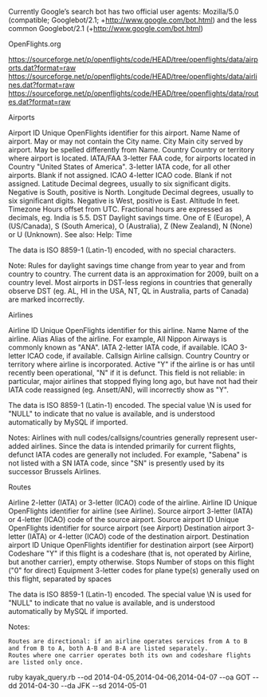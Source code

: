 Currently Google’s search bot has two official user agents: Mozilla/5.0 (compatible; Googlebot/2.1; +http://www.google.com/bot.html) and the less common Googlebot/2.1 (+http://www.google.com/bot.html)

OpenFlights.org

https://sourceforge.net/p/openflights/code/HEAD/tree/openflights/data/airports.dat?format=raw
https://sourceforge.net/p/openflights/code/HEAD/tree/openflights/data/airlines.dat?format=raw
https://sourceforge.net/p/openflights/code/HEAD/tree/openflights/data/routes.dat?format=raw

Airports

Airport ID Unique OpenFlights identifier for this airport.
Name Name of airport. May or may not contain the City name.
City Main city served by airport. May be spelled differently from Name.
Country Country or territory where airport is located.
IATA/FAA 3-letter FAA code, for airports located in Country "United States of America".
3-letter IATA code, for all other airports.
Blank if not assigned.
ICAO  4-letter ICAO code.
Blank if not assigned.
Latitude Decimal degrees, usually to six significant digits. Negative is South, positive is North.
Longitude  Decimal degrees, usually to six significant digits. Negative is West, positive is East.
Altitude In feet.
Timezone Hours offset from UTC. Fractional hours are expressed as decimals, eg. India is 5.5.
DST Daylight savings time. One of E (Europe), A (US/Canada), S (South America), O (Australia), Z (New Zealand), N (None) or U (Unknown). See also: Help: Time

The data is ISO 8859-1 (Latin-1) encoded, with no special characters.

Note: Rules for daylight savings time change from year to year and from country to country. The current data is an approximation for 2009, built on a country level. Most airports in DST-less regions in countries that generally observe DST (eg. AL, HI in the USA, NT, QL in Australia, parts of Canada) are marked incorrectly.

Airlines

Airline ID Unique OpenFlights identifier for this airline.
Name Name of the airline.
Alias Alias of the airline. For example, All Nippon Airways is commonly known as "ANA".
IATA 2-letter IATA code, if available.
ICAO 3-letter ICAO code, if available.
Callsign Airline callsign.
Country Country or territory where airline is incorporated.
Active "Y" if the airline is or has until recently been operational, "N" if it is defunct. This field is not reliable: in particular, major airlines that stopped flying long ago, but have not had their IATA code reassigned (eg. Ansett/AN), will incorrectly show as "Y".

The data is ISO 8859-1 (Latin-1) encoded. The special value \N is used for "NULL" to indicate that no value is available, and is understood automatically by MySQL if imported.

Notes: Airlines with null codes/callsigns/countries generally represent user-added airlines. Since the data is intended primarily for current flights, defunct IATA codes are generally not included. For example, "Sabena" is not listed with a SN IATA code, since "SN" is presently used by its successor Brussels Airlines.

Routes

Airline 2-letter (IATA) or 3-letter (ICAO) code of the airline.
Airline ID Unique OpenFlights identifier for airline (see Airline).
Source airport 3-letter (IATA) or 4-letter (ICAO) code of the source airport.
Source airport ID Unique OpenFlights identifier for source airport (see Airport)
Destination airport 3-letter (IATA) or 4-letter (ICAO) code of the destination airport.
Destination airport ID  Unique OpenFlights identifier for destination airport (see Airport)
Codeshare "Y" if this flight is a codeshare (that is, not operated by Airline, but another carrier), empty otherwise.
Stops Number of stops on this flight ("0" for direct)
Equipment 3-letter codes for plane type(s) generally used on this flight, separated by spaces

The data is ISO 8859-1 (Latin-1) encoded. The special value \N is used for "NULL" to indicate that no value is available, and is understood automatically by MySQL if imported.

Notes:

    Routes are directional: if an airline operates services from A to B and from B to A, both A-B and B-A are listed separately.
    Routes where one carrier operates both its own and codeshare flights are listed only once. 

ruby kayak_query.rb --od 2014-04-05,2014-04-06,2014-04-07 --oa GOT --dd 2014-04-30 --da JFK --sd 2014-05-01